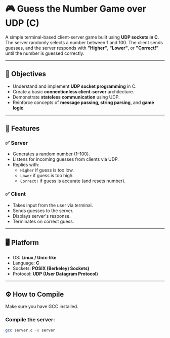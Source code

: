 # 🎮 Guess the Number Game over UDP (C)

A simple terminal-based client-server game built using **UDP sockets in C**. The server randomly selects a number between 1 and 100. The client sends guesses, and the server responds with **"Higher"**, **"Lower"**, or **"Correct!"** until the number is guessed correctly.

---

## 📌 Objectives

- Understand and implement **UDP socket programming** in C.
- Create a basic **connectionless client-server** architecture.
- Demonstrate **stateless communication** using UDP.
- Reinforce concepts of **message passing, string parsing**, and **game logic**.

---

## 🔧 Features

### ✅ Server
- Generates a random number (1–100).
- Listens for incoming guesses from clients via UDP.
- Replies with:
  - `Higher` if guess is too low.
  - `Lower` if guess is too high.
  - `Correct!` if guess is accurate (and resets number).

### ✅ Client
- Takes input from the user via terminal.
- Sends guesses to the server.
- Displays server's response.
- Terminates on correct guess.

---

## 🖥️ Platform

- OS: **Linux / Unix-like**
- Language: **C**
- Sockets: **POSIX (Berkeley) Sockets)**
- Protocol: **UDP (User Datagram Protocol)**

---

## ⚙️ How to Compile

Make sure you have GCC installed.

### Compile the server:
```bash
gcc server.c -o server



